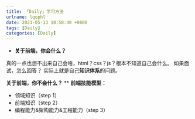 ```yaml
---
title: 「Daily」学习方法
urlname: lqophl
date: 2021-05-13 10:50:40 +0800
tags: [Daily]
categories: [Daily]
---
```


- **关于前端，你会什么？**

真的一点也想不出来自己会啥，html？css？js？根本不知道自己会什么。
如果面试，怎么回答？
实际上就是自己**知识体系**的问题。

**关于前端，你不会什么？**
\*\*
**前端技能模型：**

- 领域知识（step 1）
- 前端知识（step 2）
- 编程能力&架构能力&工程能力（step 3）
